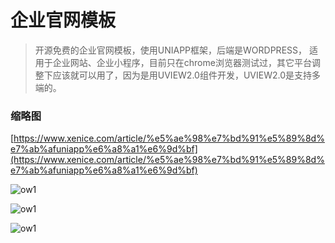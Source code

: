 
# 企业官网模板
> 开源免费的企业官网模板，使用UNIAPP框架，后端是WORDPRESS， 适用于企业网站、企业小程序，目前只在chrome浏览器测试过，其它平台调整下应该就可以用了，因为是用UVIEW2.0组件开发，UVIEW2.0是支持多端的。

### 缩略图

[https://www.xenice.com/article/%e5%ae%98%e7%bd%91%e5%89%8d%e7%ab%afuniapp%e6%a8%a1%e6%9d%bf](https://www.xenice.com/article/%e5%ae%98%e7%bd%91%e5%89%8d%e7%ab%afuniapp%e6%a8%a1%e6%9d%bf)

![ow1](https://raw.githubusercontent.com/xenice/xenice-post-widgets/master/1.jpg)

![ow1](https://raw.githubusercontent.com/xenice/xenice-post-widgets/master/2.jpg)

![ow1](https://raw.githubusercontent.com/xenice/xenice-post-widgets/master/3.jpg)
